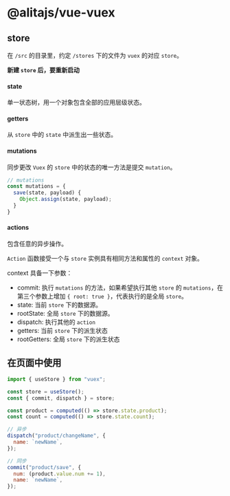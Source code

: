# @alitajs/vue-vuex

## store

在 `/src` 的目录里，约定 `/stores` 下的文件为 `vuex` 的对应 `store`。

**新建 `store` 后，要重新启动**

#### state

单一状态树，用一个对象包含全部的应用层级状态。

#### getters

从 `store` 中的 `state` 中派生出一些状态。

#### mutations 

同步更改 `Vuex` 的 `store` 中的状态的唯一方法是提交 `mutation`。

```js
// mutations
const mutations = {
  save(state, payload) {
    Object.assign(state, payload);
  }
}
```

#### actions

包含任意的异步操作。

`Action` 函数接受一个与 `store` 实例具有相同方法和属性的 `context` 对象。

context 具备一下参数：

- commit: 执行 `mutations` 的方法，如果希望执行其他 `store` 的 `mutations`，在第三个参数上增加 `{ root: true }`，代表执行的是全局 `store`。
- state: 当前 `store` 下的数据源。
- rootState: 全局 `store` 下的数据源。
- dispatch: 执行其他的 `action`
- getters: 当前 `store` 下的派生状态
- rootGetters: 全局 `store` 下的派生状态

## 在页面中使用

```js
import { useStore } from "vuex";

const store = useStore();
const { commit, dispatch } = store;

const product = computed(() => store.state.product);
const count = computed(() => store.state.count);

// 异步
dispatch("product/changeName", {
  name: `newName`,
});

// 同步
commit("product/save", {
  num: (product.value.num += 1),
  name: `newName`,
});
```
